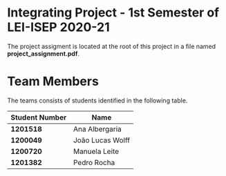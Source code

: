 # Integrating Project - 1st Semester of LEI-ISEP 2020-21 

The project assigment is located at the root of this project in a file named **project_assignment.pdf**.

# Team Members

The teams consists of students identified in the following table. 

| Student Number	| Name |
|--------------|----------------------------|
| **1201518**  | Ana Albergaria          |
| **1200049**  | João Lucas Wolff         |
| **1200720**  | Manuela Leite         |
| **1201382**  | Pedro Rocha          |

